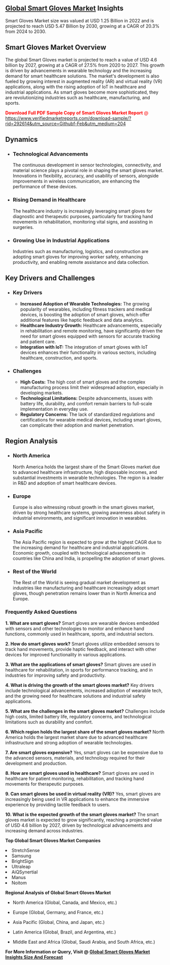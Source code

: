 <h2><a href="https://www.verifiedmarketreports.com/download-sample/?rid=292614&amp;utm_source=Githubf&amp;utm_medium=204" target="_blank">Global Smart Gloves Market</a> Insights</h2><p>Smart Gloves Market size was valued at USD 1.25 Billion in 2022 and is projected to reach USD 5.47 Billion by 2030, growing at a CAGR of 20.3% from 2024 to 2030.</p><p> <h2>Smart Gloves Market Overview</h2> <p>The global Smart Gloves market is projected to reach a value of USD 4.6 billion by 2027, growing at a CAGR of 27.5% from 2020 to 2027. This growth is driven by advancements in wearable technology and the increasing demand for smart healthcare solutions. The market's development is also fueled by growing interest in augmented reality (AR) and virtual reality (VR) applications, along with the rising adoption of IoT in healthcare and industrial applications. As smart gloves become more sophisticated, they are revolutionizing industries such as healthcare, manufacturing, and sports. <p><span class=""><span style="color: #ff0000;"><strong>Download Full PDF Sample Copy of Smart Gloves Market Report</strong> @ </span><a href="https://www.verifiedmarketreports.com/download-sample/?rid=292614&amp;utm_source=Githubf-Feb&amp;utm_medium=204" target="_blank">https://www.verifiedmarketreports.com/download-sample/?rid=292614&amp;utm_source=Githubf-Feb&amp;utm_medium=204</a></span></p></p> <h2>Dynamics</h2> <ul> <li><h3>Technological Advancements</h3> The continuous development in sensor technologies, connectivity, and material science plays a pivotal role in shaping the smart gloves market. Innovations in flexibility, accuracy, and usability of sensors, alongside improvements in wireless communication, are enhancing the performance of these devices. </li> <li><h3>Rising Demand in Healthcare</h3> The healthcare industry is increasingly leveraging smart gloves for diagnostic and therapeutic purposes, particularly for tracking hand movements in rehabilitation, monitoring vital signs, and assisting in surgeries. </li> <li><h3>Growing Use in Industrial Applications</h3> Industries such as manufacturing, logistics, and construction are adopting smart gloves for improving worker safety, enhancing productivity, and enabling remote assistance and data collection. </li> </ul> <h2>Key Drivers and Challenges</h2> <ul> <li><h3>Key Drivers</h3> <ul> <li><strong>Increased Adoption of Wearable Technologies:</strong> The growing popularity of wearables, including fitness trackers and medical devices, is boosting the adoption of smart gloves, which offer additional features like haptic feedback and data analytics.</li> <li><strong>Healthcare Industry Growth:</strong> Healthcare advancements, especially in rehabilitation and remote monitoring, have significantly driven the need for smart gloves equipped with sensors for accurate tracking and patient care.</li> <li><strong>Integration with IoT:</strong> The integration of smart gloves with IoT devices enhances their functionality in various sectors, including healthcare, construction, and sports.</li> </ul> </li> <li><h3>Challenges</h3> <ul> <li><strong>High Costs:</strong> The high cost of smart gloves and the complex manufacturing process limit their widespread adoption, especially in developing markets.</li> <li><strong>Technological Limitations:</strong> Despite advancements, issues with battery life, durability, and comfort remain barriers to full-scale implementation in everyday use.</li> <li><strong>Regulatory Concerns:</strong> The lack of standardized regulations and certifications for wearable medical devices, including smart gloves, can complicate their adoption and market penetration.</li> </ul> </li> </ul> <h2>Region Analysis</h2> <ul> <li><h3>North America</h3> North America holds the largest share of the Smart Gloves market due to advanced healthcare infrastructure, high disposable incomes, and substantial investments in wearable technologies. The region is a leader in R&D and adoption of smart healthcare devices. </li> <li><h3>Europe</h3> Europe is also witnessing robust growth in the smart gloves market, driven by strong healthcare systems, growing awareness about safety in industrial environments, and significant innovation in wearables. </li> <li><h3>Asia Pacific</h3> The Asia Pacific region is expected to grow at the highest CAGR due to the increasing demand for healthcare and industrial applications. Economic growth, coupled with technological advancements in countries like China and India, is propelling the adoption of smart gloves. </li> <li><h3>Rest of the World</h3> The Rest of the World is seeing gradual market development as industries like manufacturing and healthcare increasingly adopt smart gloves, though penetration remains lower than in North America and Europe. </li> </ul> <h3>Frequently Asked Questions</h3> <p><strong>1. What are smart gloves?</strong> Smart gloves are wearable devices embedded with sensors and other technologies to monitor and enhance hand functions, commonly used in healthcare, sports, and industrial sectors.</p> <p><strong>2. How do smart gloves work?</strong> Smart gloves utilize embedded sensors to track hand movements, provide haptic feedback, and interact with other devices for improved functionality in various applications.</p> <p><strong>3. What are the applications of smart gloves?</strong> Smart gloves are used in healthcare for rehabilitation, in sports for performance tracking, and in industries for improving safety and productivity.</p> <p><strong>4. What is driving the growth of the smart gloves market?</strong> Key drivers include technological advancements, increased adoption of wearable tech, and the growing need for healthcare solutions and industrial safety applications.</p> <p><strong>5. What are the challenges in the smart gloves market?</strong> Challenges include high costs, limited battery life, regulatory concerns, and technological limitations such as durability and comfort.</p> <p><strong>6. Which region holds the largest share of the smart gloves market?</strong> North America holds the largest market share due to advanced healthcare infrastructure and strong adoption of wearable technologies.</p> <p><strong>7. Are smart gloves expensive?</strong> Yes, smart gloves can be expensive due to the advanced sensors, materials, and technology required for their development and production.</p> <p><strong>8. How are smart gloves used in healthcare?</strong> Smart gloves are used in healthcare for patient monitoring, rehabilitation, and tracking hand movements for therapeutic purposes.</p> <p><strong>9. Can smart gloves be used in virtual reality (VR)?</strong> Yes, smart gloves are increasingly being used in VR applications to enhance the immersive experience by providing tactile feedback to users.</p> <p><strong>10. What is the expected growth of the smart gloves market?</strong> The smart gloves market is expected to grow significantly, reaching a projected value of USD 4.6 billion by 2027, driven by technological advancements and increasing demand across industries.</p> </p><p><strong>Top Global Smart Gloves Market Companies</strong></p><div data-test-id=""><p><li>StretchSense</li><li> Samsung</li><li> BrightSign</li><li> Ultraleap</li><li> AiQSynertial</li><li> Manus</li><li> Noitom</li></p><div><strong>Regional Analysis of&nbsp;Global Smart Gloves Market</strong></div><ul><li dir="ltr"><p dir="ltr">North America&nbsp;(Global, Canada, and Mexico, etc.)</p></li><li dir="ltr"><p dir="ltr">Europe (Global, Germany, and France, etc.)</p></li><li dir="ltr"><p dir="ltr">Asia Pacific&nbsp;(Global, China, and Japan, etc.)</p></li><li dir="ltr"><p dir="ltr">Latin America&nbsp;(Global, Brazil, and Argentina, etc.)</p></li><li dir="ltr">Middle East and Africa&nbsp;(Global, Saudi Arabia, and South Africa, etc.)</li></ul><p><strong>For More Information or Query, Visit @&nbsp;</strong><strong><a href="https://www.verifiedmarketreports.com/product/smart-gloves-market/?utm_source=Githubf&amp;utm_medium=204" target="_blank">Global Smart Gloves Market Insights Size And Forecast</a></strong></p></div>
